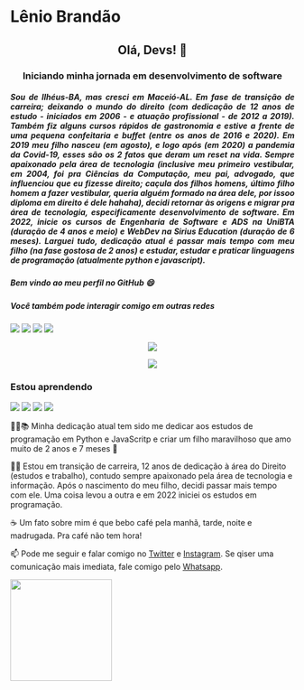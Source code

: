 # Lênio Brandão
## <p align="center"> Olá, Devs! 👋 </p>
### <p align="center"> Iniciando minha jornada em desenvolvimento de software </p>
##### <p align="justify"> Sou de Ilhéus-BA, mas _cresci_ em Maceió-AL. Em fase de transição de carreira; deixando o mundo do direito (com dedicação de 12 anos de estudo - iniciados em 2006 - e atuação profissional - de 2012 a 2019). Também fiz alguns cursos rápidos de gastronomia e estive a frente de uma pequena confeitaria e buffet (entre os anos de 2016 e 2020). Em 2019 meu filho nasceu (em agosto), e logo após (em 2020) a pandemia da Covid-19, esses são os 2 fatos que deram um reset na vida. Sempre apaixonado pela área de tecnologia (inclusive meu primeiro vestibular, em 2004, foi pra Ciências da Computação, meu pai, advogado, que influenciou que eu fizesse direito; caçula dos filhos homens, último filho homem a fazer vestibular, queria alguém formado na área dele, por issoo diploma em direito é dele hahaha), decidi retornar às origens e migrar pra área de tecnologia, especificamente desenvolvimento de software. Em 2022, inicie os cursos de Engenharia de Software e ADS na UniBTA (duração de 4 anos e meio) e WebDev na Sirius Education (duração de 6 meses). Larguei tudo, dedicação atual é passar mais tempo com meu filho (na fase gostosa de 2 anos) e estudar, estudar e praticar linguagens de programação (atualmente python e javascript). </p>
##### Bem vindo ao meu perfil no GitHub 😄
##### Você também pode interagir comigo em outras redes

<div>
<a href="https://www.linkedin.com/in/leniobrandao" target="_blank"><img src="https://user-images.githubusercontent.com/102772203/161966708-21a6c4ed-6f4c-4661-98a9-7c3103f6a5f5.png"></a>
<a href="https://www.twitter.com/BrandaoLenio" target="_blank"><img src="https://user-images.githubusercontent.com/102772203/161966411-bdbf458f-a4a7-499f-a22e-75a1ac12e545.png"></a>
<a href="https://www.instagram.com/leniobrandao" target="_blank"><img src="https://user-images.githubusercontent.com/102772203/161966293-90a8dc43-1e07-42ec-8c4e-c1ebd921549f.png"></a>
  <a href="https://contate.me/brandaolenio" target="_blank"><img src="https://user-images.githubusercontent.com/102772203/161977440-4bbef4da-4a71-40b9-86b4-37eae4636b59.png"></a>
</div>
</p>
<p align="center">
  <img src="http://img.shields.io/static/v1?label=STATUS&message=EM%20DESENVOLVIMENTO&color=GREEN&style=for-the-badge"/>
  </p>

<p align="center">
  <img src="https://user-images.githubusercontent.com/102772203/161967424-ab4d2f78-7a92-42f8-9687-ae2e44f838ff.gif"/>
</p>

### Estou aprendendo
<img src="https://user-images.githubusercontent.com/102772203/161968164-fc363b85-c199-435d-8df6-f3df0f20380a.png"/> <img src="https://user-images.githubusercontent.com/102772203/161968577-610b051f-0d91-48e0-99f8-3c70743bc00f.png"/> <img src="https://user-images.githubusercontent.com/102772203/161969395-67e6ffad-4893-46b1-bda5-60c755035dc9.png"/> <img src="https://user-images.githubusercontent.com/102772203/161970749-552916c5-201a-45b0-a6af-bbfe47d57e86.png"/>
 </p>
 🧑‍🎓📚 Minha dedicação atual tem sido me dedicar aos estudos de programação em Python e JavaScritp e criar um filho maravilhoso que amo muito de 2 anos e 7 meses 👶
 </p>
 🦾🧠 Estou em transição de carreira, 12 anos de dedicação à área do Direito (estudos e trabalho), contudo sempre apaixonado pela área de tecnologia e informação. Após o nascimento do meu filho, decidi passar mais tempo com ele. Uma coisa levou a outra e em 2022 iniciei os estudos em programação.
 </p>
 ☕ Um fato sobre mim é que bebo café pela manhã, tarde, noite  e madrugada. Pra café não tem hora!
 </p>
 📫 Pode me seguir e falar comigo no <a href="https://www.twitter.com/BrandaoLenio">Twitter</a> e <a href="https://www.instagram.com/leniobrandao">Instagram</a>. Se qiser uma comunicação mais imediata, fale comigo pelo <a href="https://contate.me/brandaolenio">Whatsapp</a>.
</p>
<div>
<a href="https://github.com/brandaolenio">
<img height="180em" src="https://github-readme-stats.vercel.app/api?username=brandaolenio&show_icons=true&theme=dracula&include_all_commits=true&count_private=true"/>
</div>

